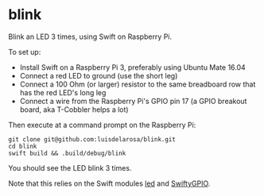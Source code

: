 # blink

Blink an LED 3 times, using Swift on Raspberry Pi.

To set up:

- Install Swift on a Raspberry Pi 3, preferably using Ubuntu Mate 16.04
- Connect a red LED to ground (use the short leg)
- Connect a 100 Ohm (or larger) resistor to the same breadboard row that has the red LED's long leg
- Connect a wire from the Raspberry Pi's GPIO pin 17 (a GPIO breakout board, aka T-Cobbler helps a lot)

Then execute at a command prompt on the Raspberry Pi:
```
git clone git@github.com:luisdelarosa/blink.git
cd blink
swift build && .build/debug/blink
```

You should see the LED blink 3 times.

Note that this relies on the Swift modules [led](https://github.com/luisdelarosa/led) and [SwiftyGPIO](https://github.com/uraimo/SwiftyGPIO).
